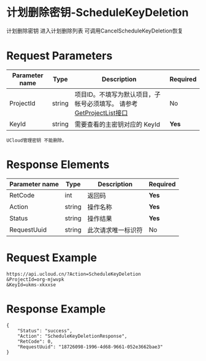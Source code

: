 # 计划删除密钥-ScheduleKeyDeletion

计划删除密钥 进入计划删除列表 可调用CancelScheduleKeyDeletion恢复

# Request Parameters
|Parameter name|Type|Description|Required|
|---|---|---|---|
|ProjectId|string|项目ID。不填写为默认项目，子帐号必须填写。 请参考[GetProjectList接口](../summary/get_project_list.html)|No|
|KeyId|string|需要查看的主密钥对应的 KeyId|**Yes**|

```
UCloud管理密钥 不能删除。
```

# Response Elements
|Parameter name|Type|Description|Required|
|---|---|---|---|
|RetCode|int|返回码|**Yes**|
|Action|string|操作名称|**Yes**|
|Status|string| 操作结果|**Yes**|
|RequestUuid|string|此次请求唯一标识符|No|

# Request Example
```
https://api.ucloud.cn/?Action=ScheduleKeyDeletion
&ProjectId=org-mjwvpk
&KeyId=ukms-xkxxse
```

# Response Example
```
{
    "Status": "success", 
    "Action": "ScheduleKeyDeletionResponse", 
    "RetCode": 0, 
    "RequestUuid": "18726098-1996-4d68-9661-052e3662bae3"
}
```


